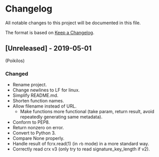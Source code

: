 # Changelog
All notable changes to this project will be documented in this file.

The format is based on [Keep a
Changelog](https://keepachangelog.com/en/1.0.0/).

## [Unreleased] - 2019-05-01
(Poikilos)
### Changed
* Rename project.
* Change newlines to LF for linux.
* Simplify README.md.
* Shorten function names.
* Allow filename instead of URL.
  - Make functions more functional (take param, return result, avoid
    repeatedly generating same metadata).
* Conform to PEP8.
* Return nonzero on error.
* Convert to Python 3.
* Compare None properly.
* Handle result of fcrx.read(1) (in `rb` mode) in a more standard way.
* Correctly read crx v3 (only try to read signature_key_length if v2).
